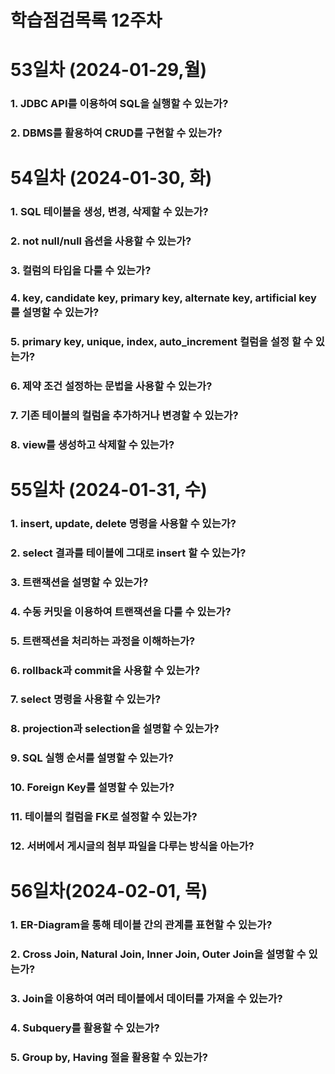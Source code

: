 # 학습점검목록 12주차

# 53일차 (2024-01-29,월)
### 1. JDBC API를 이용하여 SQL을 실행할 수 있는가?

### 2. DBMS를 활용하여 CRUD를 구현할 수 있는가?

# 54일차 (2024-01-30, 화)
### 1. SQL 테이블을 생성, 변경, 삭제할 수 있는가?

### 2. not null/null 옵션을 사용할 수 있는가?

### 3. 컬럼의 타입을 다룰 수 있는가?

### 4. key, candidate key, primary key, alternate key, artificial key를 설명할 수 있는가?

### 5. primary key, unique, index, auto_increment 컬럼을 설정 할 수 있는가?

### 6. 제약 조건 설정하는 문법을 사용할 수 있는가?

### 7. 기존 테이블의 컬럼을 추가하거나 변경할 수 있는가?

### 8. view를 생성하고 삭제할 수 있는가?


# 55일차 (2024-01-31, 수)
### 1. insert, update, delete 명령을 사용할 수 있는가?

### 2. select 결과를 테이블에 그대로 insert 할 수 있는가?

### 3. 트랜잭션을 설명할 수 있는가?

### 4. 수동 커밋을 이용하여 트랜잭션을 다룰 수 있는가?

### 5. 트랜잭션을 처리하는 과정을 이해하는가?

### 6. rollback과 commit을 사용할 수 있는가?

### 7. select 명령을 사용할 수 있는가?

### 8. projection과 selection을 설명할 수 있는가?

### 9. SQL 실행 순서를 설명할 수 있는가?

### 10. Foreign Key를 설명할 수 있는가?

### 11. 테이블의 컬럼을 FK로 설정할 수 있는가?

### 12. 서버에서 게시글의 첨부 파일을 다루는 방식을 아는가?


# 56일차(2024-02-01, 목)
### 1. ER-Diagram을 통해 테이블 간의 관계를 표현할 수 있는가?

### 2. Cross Join, Natural Join, Inner Join, Outer Join을 설명할 수 있는가?

### 3. Join을 이용하여 여러 테이블에서 데이터를 가져올 수 있는가?

### 4. Subquery를 활용할 수 있는가?

### 5. Group by, Having 절을 활용할 수 있는가?


